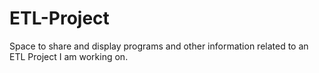 # ETL-Project
Space to share and display programs and other information related to an ETL Project I am working on.
